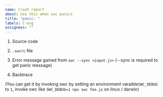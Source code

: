 ```yaml
---
name: Crash report
about: Use this when swc panics
title: "panic: "
labels: C-bug
assignees: ""
---
```


<!--
If you are using swc at work, please considering adding your company to https://swc.rs/users/
If then, your issue will be fixed more quickly.
-->

1. Source code

2. `.swcrc` file

3. Error message gained from `swc --sync <input.js>`
   (--sync is required to get panic message)

4. Backtrace

(You can get it by invoking swc by setting an environment varaible`SWC_DEBUG` to `1`, invoke swc like `SWC_DEBUG=1 npx swc foo.js` on linux / darwin)
